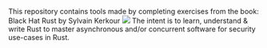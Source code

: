 This repository contains tools made by completing exercises from the book: Black Hat Rust by Sylvain Kerkour
<img src="https://kerkour.com/books/black-hat-rust/black_hat_rust_cover.png"/>
The intent is to learn, understand & write Rust to master asynchronous and/or concurrent software for security use-cases in Rust.
